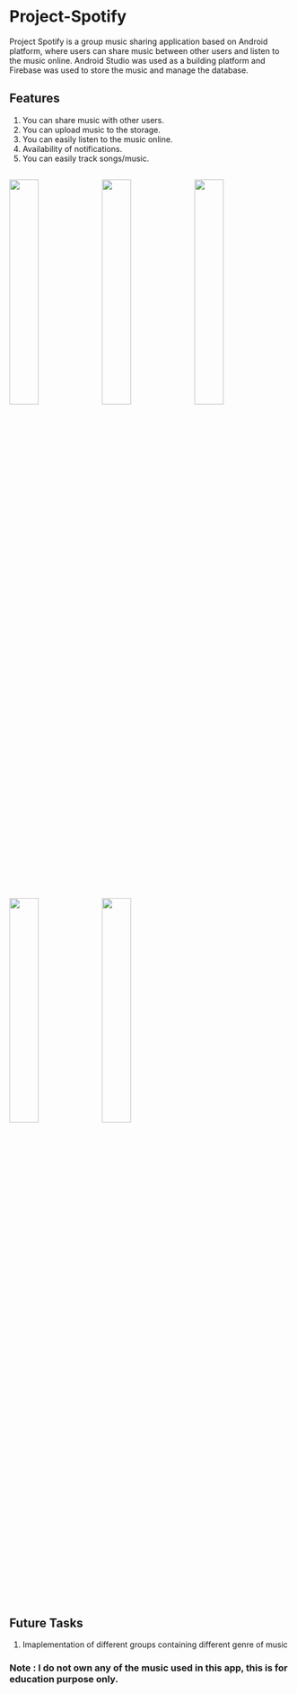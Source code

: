 # Project-Spotify
Project Spotify is a group music sharing application based on Android platform, where users can share music between other users and listen to the music online. 
Android Studio was used as a building platform and Firebase was used to store the music and manage the database.

## Features
1. You can share music with other users.
2. You can upload music to the storage.
3. You can easily listen to the music online.
4. Availability of notifications.
5. You can easily track songs/music.

##
<div style="dispaly:flex">
    <img src="https://github.com/xnsei/Project-Spotify/blob/main/images/1.jpg" width="32%">
    <img src="https://github.com/xnsei/Project-Spotify/blob/main/images/2.jpg" width="32%">
    <img src="https://github.com/xnsei/Project-Spotify/blob/main/images/3.jpg" width="32%">
</div>

##
<div style="dispaly:flex">
    <img src="https://github.com/xnsei/Project-Spotify/blob/main/images/4.jpg" width="32%">
    <img src="https://github.com/xnsei/Project-Spotify/blob/main/images/5.jpg" width="32%">
</div>


## Future Tasks
1. Imaplementation of different groups containing different genre of music

### Note : I do not own any of the music used in this app, this is for education purpose only.
